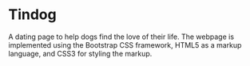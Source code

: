 # Tindog
A dating page to help dogs find the love of their life. The webpage is implemented using the Bootstrap CSS framework, HTML5 as a markup language, and CSS3 for styling the markup. 
